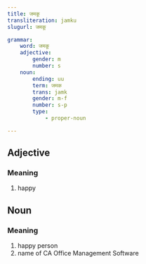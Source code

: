 ```yaml
---
title: जमकू
transliteration: jamku
slugurl: जमकू

grammar:
	word: जमकू
	adjective:
		gender: m
		number: s
	noun: 
		ending: uu
		term: जमक
		trans: jamk
		gender: m-f
		number: s-p
		type: 
			- proper-noun

---
```


## Adjective
### Meaning
1. happy

## Noun
### Meaning
1. happy person
2. name of CA Office Management Software

